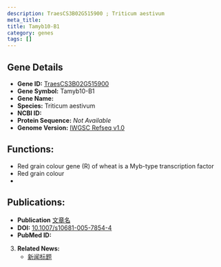 ```yaml
---
description: TraesCS3B02G515900 ; Triticum aestivum
meta_title:
title: Tamyb10-B1
category: genes
tags: []
---
```


## Gene Details
- **Gene ID:**	[TraesCS3B02G515900](https://www.maizegdb.org/gene_center/gene/TraesCS3B02G515900)
- **Gene Symbol:** Tamyb10-B1
- **Gene Name:** 
- **Species:** Triticum aestivum
- **NCBI ID:** [  ]()
- **Protein Sequence:** *Not Available*
- **Genome Version:** [IWGSC Refseq v1.0](https://www.maizegdb.org/genome/assembly/Zm-B73-REFERENCE-NAM-5.0)

## Functions:
   - Red grain colour gene (R) of wheat is a Myb-type transcription factor
   - Red grain colour
   - 

## Publications:
   - **Publication** [文章名](https://link.springer.com/article/10.1007/s10681-005-7854-4)
   - **DOI:** [10.1007/s10681-005-7854-4](https://link.springer.com/article/10.1007/s10681-005-7854-4)
   - **PubMed ID:** [](https://pubmed.ncbi.nlm.nih.gov//)

3. **Related News:**
   - [新闻标题]()

